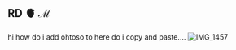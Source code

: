 ## RD 🫀 ℳ
hi
how do i add ohtoso to here do i copy and paste....
![IMG_1457](https://github.com/user-attachments/assets/e01858a8-fcd4-4743-b08c-5d08b2133960)
